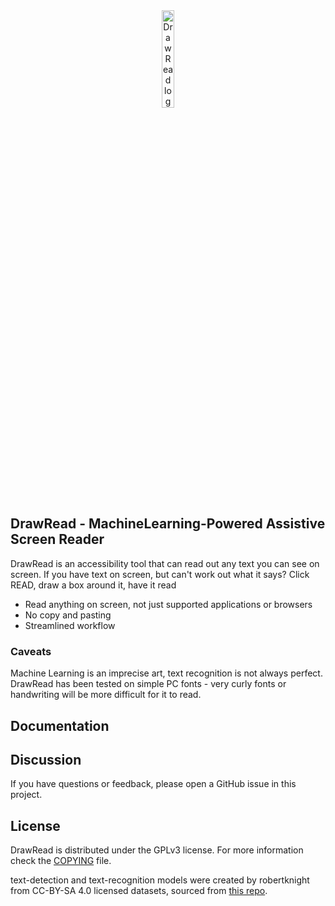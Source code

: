 <div align="center">
  <img src="assets/logo.png" alt="DrawRead logo" width="20%">
</div>

## DrawRead - MachineLearning-Powered Assistive Screen Reader

DrawRead is an accessibility tool that can read out any text you can see on screen. If you have text on screen, but can't work out what it says? Click READ, draw a box around it, have it read

- Read anything on screen, not just supported applications or browsers
- No copy and pasting
- Streamlined workflow


### Caveats

Machine Learning is an imprecise art, text recognition is not always perfect. DrawRead has been tested on simple PC fonts - very curly fonts or handwriting will be more difficult for it to read.

## Documentation


## Discussion

If you have questions or feedback, please open a GitHub issue in this project.


## License
DrawRead is distributed under the GPLv3 license. For more information check the [COPYING](COPYING) file.

text-detection and text-recognition models were created by robertknight from CC-BY-SA 4.0 licensed datasets, sourced from [this repo](https://github.com/robertknight/ocrs-models?tab=readme-ov-file#datasets).